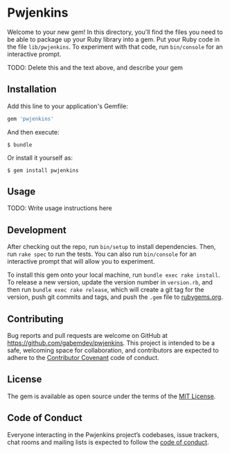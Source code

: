 # Pwjenkins

Welcome to your new gem! In this directory, you'll find the files you need to be able to package up your Ruby library into a gem. Put your Ruby code in the file `lib/pwjenkins`. To experiment with that code, run `bin/console` for an interactive prompt.

TODO: Delete this and the text above, and describe your gem

## Installation

Add this line to your application's Gemfile:

```ruby
gem 'pwjenkins'
```

And then execute:

    $ bundle

Or install it yourself as:

    $ gem install pwjenkins

## Usage

TODO: Write usage instructions here

## Development

After checking out the repo, run `bin/setup` to install dependencies. Then, run `rake spec` to run the tests. You can also run `bin/console` for an interactive prompt that will allow you to experiment.

To install this gem onto your local machine, run `bundle exec rake install`. To release a new version, update the version number in `version.rb`, and then run `bundle exec rake release`, which will create a git tag for the version, push git commits and tags, and push the `.gem` file to [rubygems.org](https://rubygems.org).

## Contributing

Bug reports and pull requests are welcome on GitHub at https://github.com/gabemdev/pwjenkins. This project is intended to be a safe, welcoming space for collaboration, and contributors are expected to adhere to the [Contributor Covenant](http://contributor-covenant.org) code of conduct.

## License

The gem is available as open source under the terms of the [MIT License](http://opensource.org/licenses/MIT).

## Code of Conduct

Everyone interacting in the Pwjenkins project’s codebases, issue trackers, chat rooms and mailing lists is expected to follow the [code of conduct](https://github.com/gabemdev/pwjenkins/blob/master/CODE_OF_CONDUCT.md).
